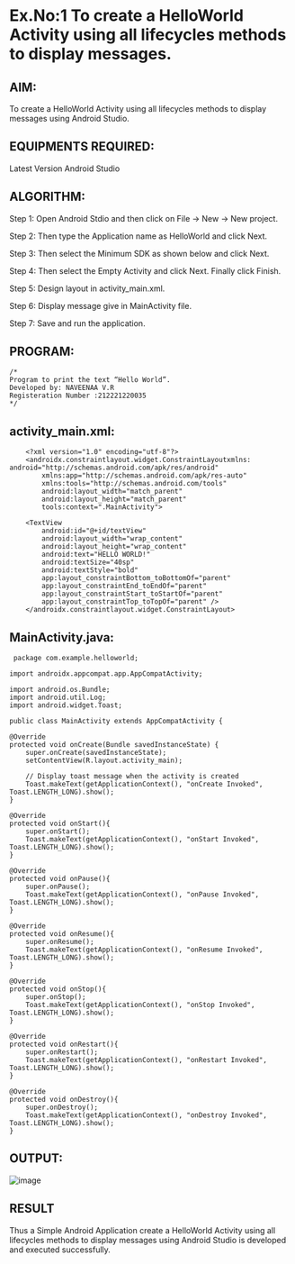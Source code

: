 # Ex.No:1 To create a HelloWorld Activity using all lifecycles methods to display messages.


## AIM:

To create a HelloWorld Activity using all lifecycles methods to display messages using Android Studio.

## EQUIPMENTS REQUIRED:

Latest Version Android Studio

## ALGORITHM:

Step 1: Open Android Stdio and then click on File -> New -> New project.

Step 2: Then type the Application name as HelloWorld and click Next. 

Step 3: Then select the Minimum SDK as shown below and click Next.

Step 4: Then select the Empty Activity and click Next. Finally click Finish.

Step 5: Design layout in activity_main.xml.

Step 6: Display message give in MainActivity file.

Step 7: Save and run the application.

## PROGRAM:
```
/*
Program to print the text “Hello World”.
Developed by: NAVEENAA V.R
Registeration Number :212221220035
*/
```
## activity_main.xml:
```
    <?xml version="1.0" encoding="utf-8"?>
    <androidx.constraintlayout.widget.ConstraintLayoutxmlns:
android="http://schemas.android.com/apk/res/android"
        xmlns:app="http://schemas.android.com/apk/res-auto"
        xmlns:tools="http://schemas.android.com/tools"
        android:layout_width="match_parent"
        android:layout_height="match_parent"
        tools:context=".MainActivity">

    <TextView
        android:id="@+id/textView"
        android:layout_width="wrap_content"
        android:layout_height="wrap_content"
        android:text="HELLO WORLD!"
        android:textSize="40sp"
        android:textStyle="bold"
        app:layout_constraintBottom_toBottomOf="parent"
        app:layout_constraintEnd_toEndOf="parent"
        app:layout_constraintStart_toStartOf="parent"
        app:layout_constraintTop_toTopOf="parent" />
    </androidx.constraintlayout.widget.ConstraintLayout>
```
## MainActivity.java: 
```
 package com.example.helloworld;

import androidx.appcompat.app.AppCompatActivity;

import android.os.Bundle;
import android.util.Log;
import android.widget.Toast;

public class MainActivity extends AppCompatActivity {

@Override
protected void onCreate(Bundle savedInstanceState) {
    super.onCreate(savedInstanceState);
    setContentView(R.layout.activity_main);

    // Display toast message when the activity is created
    Toast.makeText(getApplicationContext(), "onCreate Invoked", Toast.LENGTH_LONG).show();
}

@Override
protected void onStart(){
    super.onStart();
    Toast.makeText(getApplicationContext(), "onStart Invoked", Toast.LENGTH_LONG).show();
}

@Override
protected void onPause(){
    super.onPause();
    Toast.makeText(getApplicationContext(), "onPause Invoked", Toast.LENGTH_LONG).show();
}

@Override
protected void onResume(){
    super.onResume();
    Toast.makeText(getApplicationContext(), "onResume Invoked", Toast.LENGTH_LONG).show();
}

@Override
protected void onStop(){
    super.onStop();
    Toast.makeText(getApplicationContext(), "onStop Invoked", Toast.LENGTH_LONG).show();
}

@Override
protected void onRestart(){
    super.onRestart();
    Toast.makeText(getApplicationContext(), "onRestart Invoked", Toast.LENGTH_LONG).show();
}

@Override
protected void onDestroy(){
    super.onDestroy();
    Toast.makeText(getApplicationContext(), "onDestroy Invoked", Toast.LENGTH_LONG).show();
}
```
## OUTPUT:
![image](https://github.com/suryacse05/Mobile-Application-Development/assets/131433133/9aecab6d-8759-426c-8e3a-d3c1d6c1019f)
## RESULT
Thus a Simple Android Application create a HelloWorld Activity using all lifecycles methods to display messages using Android Studio is developed and executed successfully.
